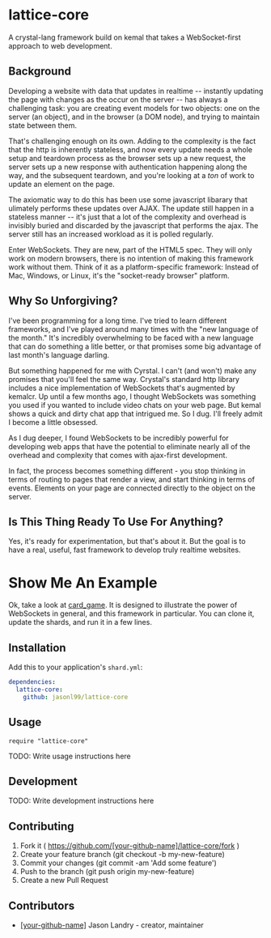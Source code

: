 # lattice-core

A crystal-lang framework build on kemal that takes a WebSocket-first approach to web development.

## Background

Developing a website with data that updates in realtime -- instantly updating the page with changes 
as the occur on the server -- has always a challenging task:  you are creating event models for 
two objects:  one on the server (an object), and in the browser (a DOM node), and trying to 
maintain state between them.

That's challenging enough on its own.  Adding to the complexity is the fact that the http is
inherently stateless, and now every update needs a whole setup and teardown process as
the browser sets up a new request, the server sets up a new response with authentication happening
along the way, and the subsequent teardown, and you're looking at a _ton_ of work to update an 
element on the page.

The axiomatic way to do this has been use some javascript libarary that ulimately performs these
updates over AJAX.  The update still happen in a stateless manner -- it's just that a lot of the 
complexity and overhead is invisibly buried and discarded by the javascript that performs the ajax.
The server still has an increased workload as it is polled regularly.

Enter WebSockets.  They are new, part of the HTML5 spec.  They will only work on modern browsers,
there is no intention of making this framework work without them.  Think of it as a
platform-specific framework:  Instead of Mac, Windows, or Linux, it's the "socket-ready browser"
platform.

## Why So Unforgiving?

I've been programming for a long time.  I've tried to learn different frameworks, and I've
played around many times with the "new language of the month."  It's incredibly overwhelming
to be faced with a new language that can do something a litle better, or that promises some
big advantage of last month's language darling.

But something happened for me with Cyrstal.  I can't (and won't) make any promises that you'll
feel the same way.  Crystal's standard http library includes a nice implementation of WebSockets
that's augmented by kemalcr.  Up until a few months ago, I thought WebSockets was something
you used if you wanted to include video chats on your web page.  But kemal shows a quick and
dirty chat app that intrigued me.  So I dug.  I'll freely admit I become a little obsessed.

As I dug deeper, I found WebSockets to be incredibly powerful for developing web apps that have
the potential to eliminate nearly all of the overhead and complexity that comes with ajax-first
development.

In fact, the process becomes something different - you stop thinking in terms of routing to 
pages that render a view, and start thinking in terms of events.  Elements on your page
are connected directly to the object on the server.

## Is This Thing Ready To Use For Anything?

Yes, it's ready for experimentation, but that's about it.  But the goal is to have a real,
useful, fast framework to develop truly realtime websites.

# Show Me An Example

Ok, take a look at [card_game](https://github.com/jasonl99/card_game).  It is designed
to illustrate the power of WebSockets in general, and this framework in particular.  You
can clone it, update the shards, and run it in a few lines.


## Installation

Add this to your application's `shard.yml`:

```yaml
dependencies:
  lattice-core:
    github: jasonl99/lattice-core
```

## Usage

```crystal
require "lattice-core"
```

TODO: Write usage instructions here

## Development

TODO: Write development instructions here

## Contributing

1. Fork it ( https://github.com/[your-github-name]/lattice-core/fork )
2. Create your feature branch (git checkout -b my-new-feature)
3. Commit your changes (git commit -am 'Add some feature')
4. Push to the branch (git push origin my-new-feature)
5. Create a new Pull Request

## Contributors

- [[your-github-name]](https://github.com/[your-github-name]) Jason Landry - creator, maintainer
